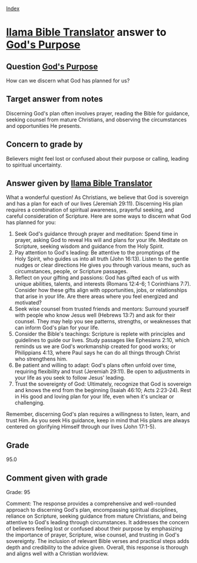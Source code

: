 
[Index](../../index.md)
# [llama Bible Translator](../../answering_models/llama_Bible_Translator.md) answer to [God's Purpose](../../questions/God's_Purpose.md)

## Question [God's Purpose](../../questions/God's_Purpose.md)
How can we discern what God has planned for us?

## Target answer from notes
Discerning God's plan often involves prayer, reading the Bible for guidance, seeking counsel from mature Christians, and observing the circumstances and opportunities He presents.

## Concern to grade by
Believers might feel lost or confused about their purpose or calling, leading to spiritual uncertainty.

## Answer given by [llama Bible Translator](../../answering_models/llama_Bible_Translator.md)
What a wonderful question! As Christians, we believe that God is sovereign and has a plan for each of our lives (Jeremiah 29:11). Discerning His plan requires a combination of spiritual awareness, prayerful seeking, and careful consideration of Scripture. Here are some ways to discern what God has planned for you:

1. Seek God's guidance through prayer and meditation: Spend time in prayer, asking God to reveal His will and plans for your life. Meditate on Scripture, seeking wisdom and guidance from the Holy Spirit.
2. Pay attention to God's leading: Be attentive to the promptings of the Holy Spirit, who guides us into all truth (John 16:13). Listen to the gentle nudges or clear directions He gives you through various means, such as circumstances, people, or Scripture passages.
3. Reflect on your gifting and passions: God has gifted each of us with unique abilities, talents, and interests (Romans 12:4-6; 1 Corinthians 7:7). Consider how these gifts align with opportunities, jobs, or relationships that arise in your life. Are there areas where you feel energized and motivated?
4. Seek wise counsel from trusted friends and mentors: Surround yourself with people who know Jesus well (Hebrews 13:7) and ask for their counsel. They may help you see patterns, strengths, or weaknesses that can inform God's plan for your life.
5. Consider the Bible's teachings: Scripture is replete with principles and guidelines to guide our lives. Study passages like Ephesians 2:10, which reminds us we are God's workmanship created for good works; or Philippians 4:13, where Paul says he can do all things through Christ who strengthens him.
6. Be patient and willing to adapt: God's plans often unfold over time, requiring flexibility and trust (Jeremiah 29:11). Be open to adjustments in your life as you seek to follow Jesus' leading.
7. Trust the sovereignty of God: Ultimately, recognize that God is sovereign and knows the end from the beginning (Isaiah 46:10; Acts 2:23-24). Rest in His good and loving plan for your life, even when it's unclear or challenging.

Remember, discerning God's plan requires a willingness to listen, learn, and trust Him. As you seek His guidance, keep in mind that His plans are always centered on glorifying Himself through our lives (John 17:1-5).

## Grade
95.0

## Comment given with grade
Grade: 95

Comment: The response provides a comprehensive and well-rounded approach to discerning God's plan, encompassing spiritual disciplines, reliance on Scripture, seeking guidance from mature Christians, and being attentive to God's leading through circumstances. It addresses the concern of believers feeling lost or confused about their purpose by emphasizing the importance of prayer, Scripture, wise counsel, and trusting in God's sovereignty. The inclusion of relevant Bible verses and practical steps adds depth and credibility to the advice given. Overall, this response is thorough and aligns well with a Christian worldview.
